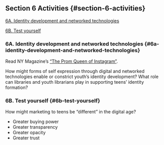 ## Section 6 Activities {#section-6-activities}

[6A. Identity development and networked technologies](#6a-identity-development-and-networked-technologies)

[6B. Test yourself](#6b-test-yourself)

### 

### 6A. Identity development and networked technologies {#6a-identity-development-and-networked-technologies}

Read NY Magazine’s [“The Prom Queen of Instagram”](https://www.thecut.com/2015/09/lilli-hymowitz-prom-queen-of-instagram.html).

How might forms of self expression through digital and networked technologies enable or constrict youth’s identity development? What role can libraries and youth librarians play in supporting teens’ identity formation?

### 6B. Test yourself {#6b-test-yourself}

How might marketing to teens be “different” in the digital age?

*   Greater buying power
*   Greater transparency
*   Greater opacity
*   Greater trust